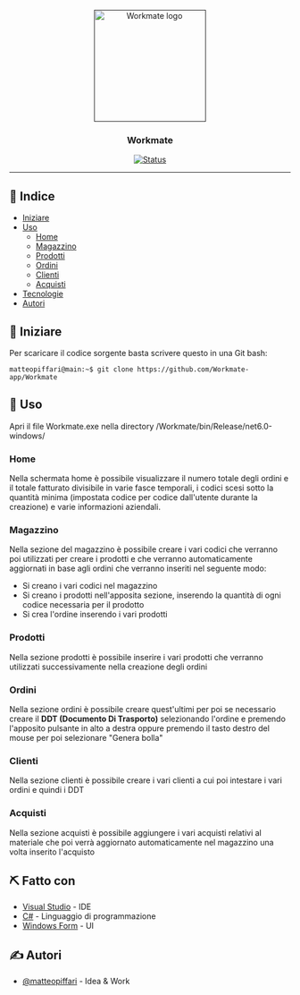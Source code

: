 <p align="center"> 
  <a href="" rel="noopener">
 <img width=200px height=200px src="https://matteopiffari.github.io/assets/img/Workmate.png" alt="Workmate logo"></a>
</p>

<h3 align="center">Workmate</h3>

<div align="center">

[![Status](https://img.shields.io/badge/status-active-success.svg)]()

</div>

---

## 📝 Indice

- [Iniziare](#getting_started)
- [Uso](#usage)
  - [Home](#home)
  - [Magazzino](#magazzino)
  - [Prodotti](#prodotti)
  - [Ordini](#ordini)
  - [Clienti](#clienti)
  - [Acquisti](#acquisti)
- [Tecnologie](#tech_stack)
- [Autori](#authors)

## 🏁 Iniziare <a name = "getting_started"></a>

Per scaricare il codice sorgente basta scrivere questo in una Git bash:

```console
matteopiffari@main:~$ git clone https://github.com/Workmate-app/Workmate
```

## 🎈 Uso <a name="usage"></a>

Apri il file Workmate.exe nella directory /Workmate/bin/Release/net6.0-windows/

### Home

Nella schermata home è possibile visualizzare il numero totale degli ordini e il totale fatturato divisibile in varie fasce temporali, i codici scesi sotto la quantità minima (impostata codice per codice dall'utente durante la creazione) e varie informazioni aziendali.

### Magazzino

Nella sezione del magazzino è possibile creare i vari codici che verranno poi utilizzati per creare i prodotti e che verranno automaticamente aggiornati in base agli ordini che verranno inseriti nel seguente modo:
- Si creano i vari codici nel magazzino
- Si creano i prodotti nell'apposita sezione, inserendo la quantità di ogni codice necessaria per il prodotto
- Si crea l'ordine inserendo i vari prodotti

### Prodotti

Nella sezione prodotti è possibile inserire i vari prodotti che verranno utilizzati successivamente nella creazione degli ordini

### Ordini

Nella sezione ordini è possibile creare quest'ultimi per poi se necessario creare il <b>DDT (Documento Di Trasporto)</b> selezionando l'ordine e premendo l'apposito pulsante in alto a destra oppure premendo il tasto destro del mouse per poi selezionare "Genera bolla"

### Clienti

Nella sezione clienti è possibile creare i vari clienti a cui poi intestare i vari ordini e quindi i DDT

### Acquisti

Nella sezione acquisti è possibile aggiungere i vari acquisti relativi al materiale che poi verrà aggiornato automaticamente nel magazzino una volta inserito l'acquisto

## ⛏️ Fatto con <a name = "tech_stack"></a>

- [Visual Studio](https://visualstudio.com/) - IDE
- [C#](https://docs.microsoft.com/en-us/dotnet/csharp/) - Linguaggio di programmazione
- [Windows Form](https://docs.microsoft.com/en-us/dotnet/desktop/winforms/?view=netdesktop-6.0) - UI

## ✍️ Autori <a name = "authors"></a>

- [@matteopiffari](https://github.com/matteopiffari) - Idea & Work
